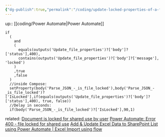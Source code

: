 ```yaml
---
{"dg-publish":true,"permalink":"/coding/update-locked-properties-of-a-file/"}
---
```


up:: [[coding/Power Automate\|Power Automate]]


```excel
if
  (
    and
    (
      equals(outputs('Update_file_properties')?['body']?['status'],400), 
      contains(outputs('Update_file_properties')?['body']?['message'], 'locked')
    )
    ,true
    ,false
  )
  //inside Compose:
  setProperty(body('Parse_JSON_-_is_file_locked'),body('Parse_JSON_-_is_file_locked')?['IsLocked'],if(equals(outputs('Update_file_properties')?['body']?['status'],400), true, false))
  //Delay in seconds:
  if(body('Parse_JSON_-_is_file_locked')?['IsLocked'],90,1)
```
related:
[Document is locked for shared use by user](https://powerusers.microsoft.com/t5/Building-Flows/Power-Automate-Handling-Document-is-locked-for-shared-use-by/td-p/734031)
[Power Automate: Error 400 - file locked for shared use](https://www.youtube.com/watch?v=_wLBj1UFhag)
[Add & Update Excel Data to SharePoint List using Power Automate | Excel Import using flow](https://www.youtube.com/watch?v=uEZI_b1Gs-k)
